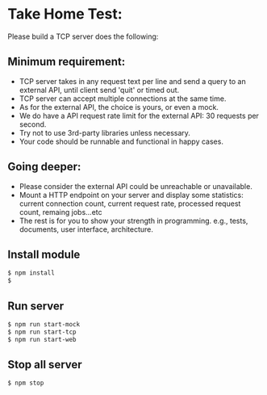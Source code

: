 # Take Home Test:

Please build a TCP server does the following:

## Minimum requirement:
- TCP server takes in any request text per line and send a query to an external API, until client send 'quit' or timed out.
- TCP server can accept multiple connections at the same time.
- As for the external API, the choice is yours, or even a mock.
- We do have a API request rate limit for the external API: 30 requests per second.
- Try not to use 3rd-party libraries unless necessary.
- Your code should be runnable and functional in happy cases.

## Going deeper:
- Please consider the external API could be unreachable or unavailable.
- Mount a HTTP endpoint on your server and display some statistics: current connection count, current request rate, processed request count, remaing jobs...etc
- The rest is for you to show your strength in programming. e.g., tests, documents, user interface, architecture.

## Install module
```bash
$ npm install
$ 
```

## Run server
```bash
$ npm run start-mock
$ npm run start-tcp
$ npm run start-web
```

## Stop all server
```bash
$ npm stop
```